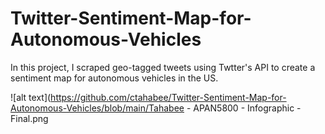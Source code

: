 # Twitter-Sentiment-Map-for-Autonomous-Vehicles
In this project, I scraped geo-tagged tweets using Twtter's API to create a sentiment map for autonomous vehicles in the US.


![alt text](https://github.com/ctahabee/Twitter-Sentiment-Map-for-Autonomous-Vehicles/blob/main/Tahabee - APAN5800 - Infographic - Final.png
